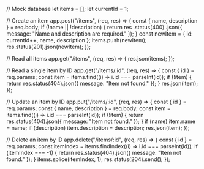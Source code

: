 // Mock database
let items = [];
let currentId = 1;

// Create an item
app.post("/items", (req, res) => {
  const { name, description } = req.body;
  if (!name || !description) {
    return res
      .status(400)
      .json({ message: "Name and description are required." });
  }
  const newItem = { id: currentId++, name, description };
  items.push(newItem);
  res.status(201).json(newItem);
});

// Read all items
app.get("/items", (req, res) => {
  res.json(items);
});

// Read a single item by ID
app.get("/items/:id", (req, res) => {
  const { id } = req.params;
  const item = items.find((i) => i.id === parseInt(id));
  if (!item) {
    return res.status(404).json({ message: "Item not found." });
  }
  res.json(item);
});

// Update an item by ID
app.put("/items/:id", (req, res) => {
  const { id } = req.params;
  const { name, description } = req.body;
  const item = items.find((i) => i.id === parseInt(id));
  if (!item) {
    return res.status(404).json({ message: "Item not found." });
  }
  if (name) item.name = name;
  if (description) item.description = description;
  res.json(item);
});

// Delete an item by ID
app.delete("/items/:id", (req, res) => {
  const { id } = req.params;
  const itemIndex = items.findIndex((i) => i.id === parseInt(id));
  if (itemIndex === -1) {
    return res.status(404).json({ message: "Item not found." });
  }
  items.splice(itemIndex, 1);
  res.status(204).send();
});